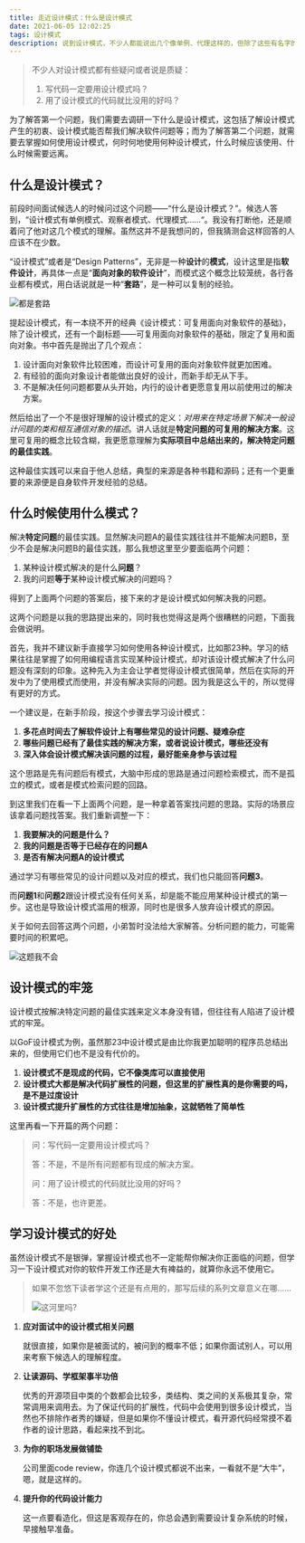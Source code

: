 ```yaml
---
title: 走近设计模式：什么是设计模式
date: 2021-06-05 12:02:25
tags: 设计模式
description: 说到设计模式，不少人都能说出几个像单例、代理这样的，但除了这些有名字的模式之外，设计模式到底是什么呢？
---
```


> 不少人对设计模式都有些疑问或者说是质疑：
>
> 1. 写代码一定要用设计模式吗？
> 2. 用了设计模式的代码就比没用的好吗？

为了解答第一个问题，我们需要去调研一下什么是设计模式，这包括了解设计模式产生的初衷、设计模式能否帮我们解决软件问题等；而为了解答第二个问题，就需要去掌握如何使用设计模式，何时何地使用何种设计模式，什么时候应该使用、什么时候需要远离。



## 什么是设计模式？

前段时间面试候选人的时候问过这个问题——“什么是设计模式？”。候选人答到，“设计模式有单例模式、观察者模式、代理模式......“。我没有打断他，还是顺着问了他对这几个模式的理解。虽然这并不是我想问的，但我猜测会这样回答的人应该不在少数。

“设计模式”或者是“Design Patterns”，无非是一种**设计**的**模式**，设计这里是指**软件设计**，再具体一点是“**面向对象的软件设计**”，而模式这个概念比较笼统，各行各业都有模式，用白话说就是一种“**套路**”，是一种可以复制的经验。

![都是套路](/images/全是套路.png)



提起设计模式，有一本绕不开的经典《设计模式：可复用面向对象软件的基础》，除了设计模式，还有一个副标题——可复用面向对象软件的基础，限定了复用和面向对象。书中首先是抛出了几个观点：

1. 设计面向对象软件比较困难，而设计可复用的面向对象软件就更加困难。
2. 有经验的面向对象设计者能做出良好的设计，而新手却无从下手。
3. 不是解决任何问题都要从头开始，内行的设计者更愿意复用以前使用过的解决方案。

然后给出了一个不是很好理解的设计模式的定义：*对用来在特定场景下解决一般设计问题的类和相互通信对象的描述*。讲人话就是**特定问题的可复用的解决方案**。这里可复用的概念比较含糊，我更愿意理解为**实际项目中总结出来的，解决特定问题的最佳实践**。

这种最佳实践可以来自于他人总结，典型的来源是各种书籍和源码；还有一个更重要的来源便是自身软件开发经验的总结。



## 什么时候使用什么模式？

解决**特定问题**的最佳实践。显然解决问题A的最佳实践往往并不能解决问题B，至少不会是解决问题B的最佳实践，那么我想这里至少要面临两个问题：

1. 某种设计模式解决的是什么**问题**？
2. 我的问题**等于**某种设计模式解决的问题吗？

得到了上面两个问题的答案后，接下来的才是设计模式如何解决我的问题。

这两个问题是以我的思路提出来的，同时我也觉得这是两个很糟糕的问题，下面我会做说明。

首先，我并不建议新手直接学习如何使用各种设计模式，比如那23种。学习的结果往往是掌握了如何用编程语言实现某种设计模式，却对该设计模式解决了什么问题没有深刻的印象。这种先入为主会让学者觉得设计模式很简单，然后在实际的开发中为了使用模式而使用，并没有解决实际的问题。因为我是这么干的，所以觉得有更好的方式。

一个建议是，在新手阶段，按这个步骤去学习设计模式：

1. **多花点时间去了解软件设计上有哪些常见的设计问题、疑难杂症**
2. **哪些问题已经有了最佳实践的解决方案，或者说设计模式，哪些还没有**
3. **深入体会设计模式解决该问题的过程，最好能亲身参与该过程**

这个思路是先有问题后有模式，大脑中形成的思路是通过问题检索模式，而不是孤立的模式，或者是模式检索问题的回路。

到这里我们在看一下上面两个问题，是一种拿着答案找问题的思路。实际的场景应该拿着问题找答案。我们重新调整一下：

1. **我要解决的问题是什么？**
2. **我的问题是否等于已经存在的问题A**
3. **是否有解决问题A的设计模式**

通过学习有哪些常见的设计问题以及对应的模式，我们也只能回答**问题3**。

而**问题1**和**问题2**跟设计模式没有任何关系，却是能不能应用某种设计模式的第一步。这也是导致设计模式滥用的根源，同时也是很多人放弃设计模式的原因。

关于如何去回答这两个问题，小弟暂时没法给大家解答。分析问题的能力，可能需要时间的积累吧。

![这题我不会](/images/我不会.gif)



## 设计模式的牢笼

设计模式按解决特定问题的最佳实践来定义本身没有错，但往往有人陷进了设计模式的牢笼。

以GoF设计模式为例，虽然那23中设计模式是由比你我更加聪明的程序员总结出来的，但使用它们也不是没有代价的。

1. **设计模式不是现成的代码，它不像类库可以直接使用**
2. **设计模式大都是解决代码扩展性的问题，但这里的扩展性真的是你需要的吗，是不是过度设计**
3. **设计模式提升扩展性的方式往往是增加抽象，这就牺牲了简单性**



这里再看一下开篇的两个问题：

> 问：写代码一定要用设计模式吗？
>
> 答：不是，不是所有问题都有现成的解决方案。
>
> 问：用了设计模式的代码就比没用的好吗？
>
> 答：不是，也许更差。



## 学习设计模式的好处

虽然设计模式不是银弹，掌握设计模式也不一定能帮你解决你正面临的问题，但学习一下设计模式对你的软件开发工作还是大有裨益的，就算你永远不使用它。

> 如果不忽悠下读者学这个还是有点用的，那写后续的系列文章意义在哪......
>
> ![这河里吗?](/images/这合理吗.jpg)

1. **应对面试中的设计模式相关问题**

   就很直接，如果你是被面试的，被问到的概率不低；如果你面试别人，可以用来考察下候选人的理解程度。

2. **让读源码、学框架事半功倍**

   优秀的开源项目中类的个数都会比较多，类结构、类之间的关系极其复杂，常常调用来调用去。为了保证代码的扩展性，代码中会使用到很多设计模式，当然也不排除作者秀的嫌疑，但是如果你不懂设计模式，看开源代码经常摸不着作者的设计思路，看起来找不到北。

3. **为你的职场发展做铺垫**

   公司里面code review，你连几个设计模式都说不出来，一看就不是“大牛”，嗯，就是这样的。

4. **提升你的代码设计能力**

   这一点要看造化，但这是客观存在的，你总会遇到需要设计复杂系统的时候，早接触早准备。

